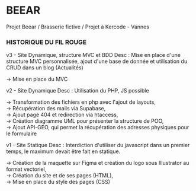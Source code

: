 # **BEEAR**
Projet Beear / Brasserie fictive / Projet à Kercode - Vannes

### HISTORIQUE DU FIL ROUGE
v3 - Site Dynamique, structure MVC et BDD
Desc : Mise en place d'une structure MVC personnalisée, ajout d'une base de donnée et utilisation du CRUD dans un blog (Actualités)

  -> Mise en place du MVC

v2 - Site Dynamique 
Desc : Utilisation du PHP, JS possible

  -> Transformation des fichiers en php avec l'ajout de layouts,<br>
  -> Récupération des mails via Supabase,<br>
  -> Ajout page 404 et redirection via htaccess,<br>
  -> Création diagramme UML pour présenter la structure de POO, <br>
  -> Ajout API-GEO, qui permet la récupération des adresses physiques pour le formulaire

v1 - Site Statique
Desc : Interdiction d'utiliser du javascript dans un premier temps, le maximum devait être fait en statique.

  -> Création de la maquette sur Figma et création du logo sous Illustrator au format vectoriel,<br>
  -> Création du site et de ses pages (HTML),<br>
  -> Mise en place du style des pages (CSS)